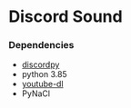 # Discord Sound 

### Dependencies
- [discordpy]( https://pypi.org/project/discord.py/)  
- python 3.85  
- [youtube-dl](https://pypi.org/project/youtube_dl/)
- PyNaCl
